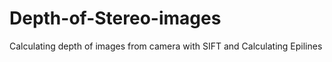 # Depth-of-Stereo-images

Calculating depth of images from camera with SIFT and Calculating Epilines
